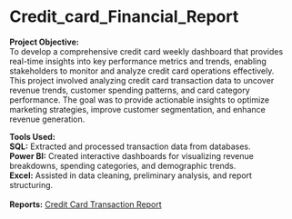 # Credit_card_Financial_Report
**Project Objective:** <br>
To develop a comprehensive credit card weekly dashboard that provides real-time insights into key performance metrics and trends, enabling stakeholders to monitor and analyze credit card operations effectively.
<br> 
This project involved analyzing credit card transaction data to uncover revenue trends, customer spending patterns, and card category performance. The goal was to provide actionable insights to optimize marketing strategies, improve customer segmentation, and enhance revenue generation.
<br>

**Tools Used:**
<br>
**SQL:** Extracted and processed transaction data from databases.
<br>
**Power BI:** Created interactive dashboards for visualizing revenue breakdowns, spending categories, and demographic trends.
<br>
**Excel:** Assisted in data cleaning, preliminary analysis, and report structuring.
<br> <br>
**Reports:**
[Credit Card Transaction Report](https://github.com/jeevanshetty2002/Credit_card_Financial_Report/blob/main/Credit%20Card%20Transaction%20Report.pdf)
